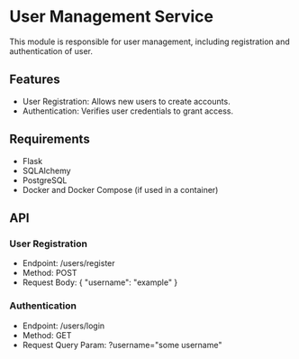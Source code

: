 # User Management Service

This module is responsible for user management, including registration and authentication of user.

## Features

- User Registration: Allows new users to create accounts.
- Authentication: Verifies user credentials to grant access.

## Requirements

- Flask
- SQLAlchemy
- PostgreSQL
- Docker and Docker Compose (if used in a container)
   
## API

### User Registration

- Endpoint: /users/register
- Method: POST
- Request Body: {
    "username": "example"
  }
  
### Authentication

- Endpoint: /users/login
- Method: GET
- Request Query Param: ?username="some username"
  

  